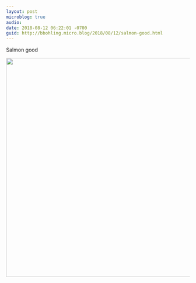 ```yaml
---
layout: post
microblog: true
audio: 
date: 2018-08-12 06:22:01 -0700
guid: http://bbohling.micro.blog/2018/08/12/salmon-good.html
---
```

Salmon good

<img src="http://micro.brandonbohling.com/uploads/2018/4324d3adf8.jpg" width="600" height="599" />
